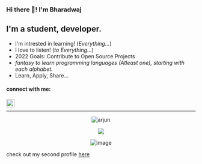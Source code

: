 ### Hi there 👋! I'm Bharadwaj
## I'm a student, developer.

- I'm intrested in learning! (<i>Everything...</i>)
- I love to listen! (<i>to Everything...</i>)
- 2022 Goals: Contribute to Open Source Projects
- <i>fantasy to learn programming languages (Atleast one), starting with each alphabet.</i>
- Learn, Apply, Share...

#### connect with me:
[<img align="left" width="22px" src="https://user-images.githubusercontent.com/70031291/150647069-1ba1a5e2-3e01-44ca-a6ad-55a35320aac3.png" />][linkedin]
<!--[<img align="left" width="22px" height="21px" src="https://user-images.githubusercontent.com/70031291/150647345-62cdf6ee-a2c3-4b80-88f2-70ee354a8d59.jpg" />][mail]-->
<br> 


---

<p align="center" ><img alt="arjun" src="https://github-readme-stats.vercel.app/api?username=BharadwajSavan&show_icons=true&hide_border=true&theme=radical"  /> </p>
<p align="center" ><img align="center" src="https://github-readme-stats.vercel.app/api/top-langs/?username=BharadwajSavan&layout=compact&theme=buefy&hide_border=true&theme=dark" /> </p>


<p align="center">
<img src="https://komarev.com/ghpvc/?username=BharadwajSavan&color=red" alt="image" />
 </p>

<!--
**BharadwajSavan/BharadwajSavan** is a ✨ _special_ ✨ repository because its `README.md` (this file) appears on your GitHub profile.

Here are some ideas to get you started:

- 🔭 I’m currently working on ...
- 🌱 I’m currently learning ...
- 👯 I’m looking to collaborate on ...
- 🤔 I’m looking for help with ...
- 💬 Ask me about ...
- 📫 How to reach me: ...
- 😄 Pronouns: ...
- ⚡ Fun fact: ...
-->


check out my second profile [here][arjunlink]

[linkedin]: https://www.linkedin.com/in/savan-bharadwaj-3289b91b1/
<!--[mail]: https://mailto: savanbharadwaj379@gmail.com-->
[arjunlink]: https://github.com/codester4u


